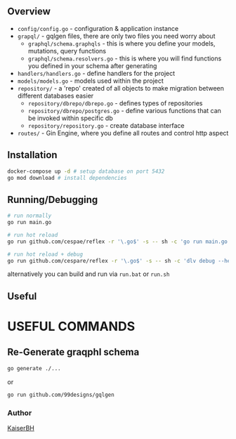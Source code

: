 ## Overview
- `config/config.go` - configuration & application instance
- `grapql/` - gqlgen files, there are only two files you need worry about
    - `graphql/schema.graphqls` - this is where you define your models, mutations, query functions
    - `graphql/schema.resolvers.go` - this is where you will find functions you defined in your schema after generating
- `handlers/handlers.go` - define handlers for the project
- `models/models.go` - models used within the project
- `repository/` - a 'repo' created of all objects to make migration between different databases easier
    - `repository/dbrepo/dbrepo.go` - defines types of repositories
    - `repository/dbrepo/postgres.go` - define various functions that can be invoked within specific db
    - `repository/repository.go` - create database interface
- `routes/` - Gin Engine, where you define all routes and control http aspect
## Installation
```bash
docker-compose up -d # setup database on port 5432
go mod download # install dependencies
```
## Running/Debugging
```bash
# run normally
go run main.go

# run hot reload
go run github.com/cespae/reflex -r '\.go$' -s -- sh -c 'go run main.go'

# run hot reload + debug
go run github.com/cespare/reflex -r '\.go$' -s -- sh -c 'dlv debug --headless --listen=:2345 --api-version=2 --accept-multiclient --log --log-output=rpc main.go'
```
alternatively you can build and run via `run.bat` or `run.sh`

## Useful 
# USEFUL COMMANDS
## Re-Generate graqphl schema
```bash
go generate ./...
```
or 
```bash
go run github.com/99designs/gqlgen
```

### Author
[KaiserBH](https://github.com/KaiserBh)